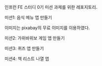 인프런 FE 스터디 0기 미션 과제를 위한 레포지토리.

미션1: 음식 메뉴 앱 만들기

이미지는 pixabay의 무료 이미지를 이용하였다.

미션2: 가위바위보 게임 앱 만들기

미션3: 퀴즈 앱 만들기

미션4: 책 리스트 나열 앱
